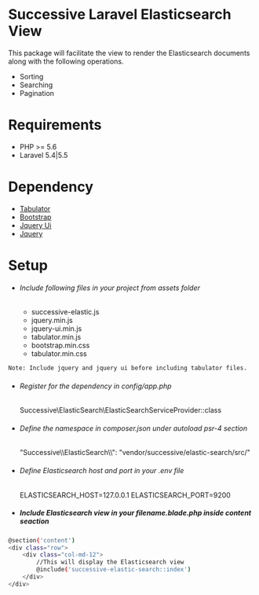 # Successive Laravel Elasticsearch View
This package will facilitate the view to render the Elasticsearch documents along with the following operations.

 - Sorting
 - Searching
 - Pagination

# Requirements
 - PHP >= 5.6
 - Laravel 5.4|5.5
 
# Dependency
* [Tabulator](http://tabulator.info/)
* [Bootstrap](https://getbootstrap.com/)
* [Jquery Ui](https://jqueryui.com/)
* [Jquery](https://jquery.com/)

# Setup

- ###### Include following files in your project from assets folder

    - successive-elastic.js
    - jquery.min.js
    - jquery-ui.min.js
    - tabulator.min.js
    - bootstrap.min.css
    - tabulator.min.css
    
```sh
Note: Include jquery and jquery ui before including tabulator files.
```
    
    
- ######  Register for the dependency in config/app.php
   Successive\ElasticSearch\ElasticSearchServiceProvider::class

- ###### Define the namespace in composer.json under autoload psr-4 section
  "Successive\\\ElasticSearch\\\\": "vendor/successive/elastic-search/src/"

- ######  Define Elasticsearch host and port in your .env file
     ELASTICSEARCH_HOST=127.0.0.1
     ELASTICSEARCH_PORT=9200

  
- ##### Include Elasticsearch view in your filename.blade.php inside content seaction

```sh
@section('content')
<div class="row">
    <div class="col-md-12">
	    //This will display the Elasticsearch view
        @include('successive-elastic-search::index') 
    </div>
</div>
```
